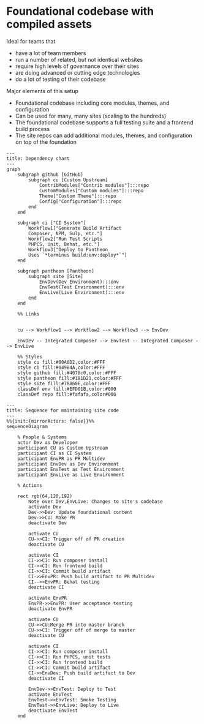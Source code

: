 # Foundational codebase with compiled assets

Ideal for teams that

- have a lot of team members
- run a number of related, but not identical websites
- require high levels of governance over their sites
- are doing advanced or cutting edge technologies
- do a lot of testing of their codebase

Major elements of this setup

- Foundational codebase including core modules, themes, and configuration
- Can be used for many, many sites (scaling to the hundreds)
- The foundational codebase supports a full testing suite and a frontend build process
- The site repos can add additional modules, themes, and configuration on top of the foundation

```mermaid
---
title: Dependency chart
---
graph
    subgraph github [GitHub]
        subgraph cu [Custom Upstream]
            ContribModules["Contrib modules"]:::repo
            CustomModules["Custom modules"]:::repo
            Theme["Custom Theme"]:::repo
            Config["Configuration"]:::repo
        end
    end

    subgraph ci ["CI System"]
        Workflow1["Generate Build Artifact
        Composer, NPM, Gulp, etc."]
        Workflow2["Run Test Scripts
        PHPCS, Unit, Behat, etc."]
        Workflow3["Deploy to Pantheon
        Uses `*terminus build:env:deploy*`"]
    end

    subgraph pantheon [Pantheon]
        subgraph site [Site]
            EnvDev(Dev Environment):::env
            EnvTest(Test Environment):::env
            EnvLive(Live Environment):::env
        end
    end

    %% Links

        
    cu --> Workflow1 --> Workflow2 --> Workflow3 --> EnvDev

    EnvDev -- Integrated Composer --> EnvTest -- Integrated Composer --> EnvLive

    %% Styles
    style cu fill:#00A0D2,color:#FFF
    style ci fill:#049B4A,color:#FFF
    style github fill:#4078c0,color:#FFF
    style pantheon fill:#181D21,color:#FFF
    style site fill:#78868E,color:#FFF
    classDef env fill:#EFD01B,color:#000
    classDef repo fill:#fafafa,color#000

```

```mermaid
---
title: Sequence for maintaining site code
---
%%{init:{mirrorActors: false}}%%
sequenceDiagram

    % People & Systems
    actor Dev as Developer
    participant CU as Custom Upstream
    participant CI as CI System
    participant EnvPR as PR Multidev
    participant EnvDev as Dev Environment
    participant EnvTest as Test Environment
    participant EnvLive as Live Environment

    % Actions

    rect rgb(64,120,192)
        Note over Dev,EnvLive: Changes to site's codebase
        activate Dev
        Dev->>Dev: Update foundational content
        Dev->>CU: Make PR
        deactivate Dev

        activate CU
        CU->>CI: Trigger off of PR creation
        deactivate CU

        activate CI
        CI->>CI: Run composer install
        CI->>CI: Run frontend build
        CI->>CI: Commit build artifact
        CI->>EnvPR: Push build artifact to PR Multidev
        CI-->>EnvPR: Behat testing
        deactivate CI

        activate EnvPR
        EnvPR->>EnvPR: User acceptance testing
        deactivate EnvPR

        activate CU
        CU->>CU:Merge PR into master branch
        CU->>CI: Trigger off of merge to master
        deactivate CU

        activate CI
        CI->>CI: Run composer install
        CI->>CI: Run PHPCS, unit tests
        CI->>CI: Run frontend build
        CI->>CI: Commit build artifact
        CI->>EnvDev: Push build artifact to Dev
        deactivate CI

        EnvDev->>EnvTest: Deploy to Test
        activate EnvTest
        EnvTest->>EnvTest: Smoke Testing
        EnvTest->>EnvLive: Deploy to Live
        deactivate EnvTest
    end

```
